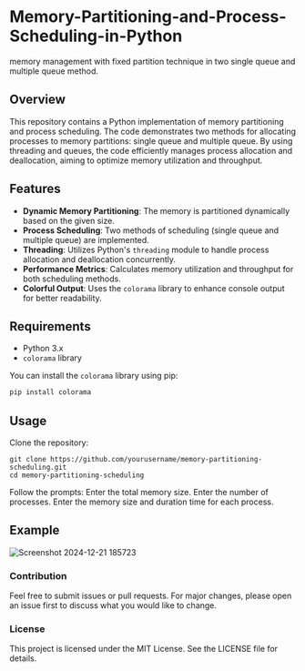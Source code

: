 # Memory-Partitioning-and-Process-Scheduling-in-Python
memory management with fixed partition technique in two single queue and multiple queue method.

## Overview

This repository contains a Python implementation of memory partitioning and process scheduling. The code demonstrates two methods for allocating processes to memory partitions: single queue and multiple queue. By using threading and queues, the code efficiently manages process allocation and deallocation, aiming to optimize memory utilization and throughput.

## Features

- **Dynamic Memory Partitioning**: The memory is partitioned dynamically based on the given size.
- **Process Scheduling**: Two methods of scheduling (single queue and multiple queue) are implemented.
- **Threading**: Utilizes Python's `threading` module to handle process allocation and deallocation concurrently.
- **Performance Metrics**: Calculates memory utilization and throughput for both scheduling methods.
- **Colorful Output**: Uses the `colorama` library to enhance console output for better readability.

## Requirements

- Python 3.x
- `colorama` library

You can install the `colorama` library using pip:
```bash
pip install colorama
```
## Usage
Clone the repository:

``` 
git clone https://github.com/yourusername/memory-partitioning-scheduling.git
cd memory-partitioning-scheduling
```

Follow the prompts:
Enter the total memory size.
Enter the number of processes.
Enter the memory size and duration time for each process.


## Example 
![Screenshot 2024-12-21 185723](https://github.com/user-attachments/assets/945f80c2-2ef3-49df-9ef3-994303d588c8)

### Contribution
Feel free to submit issues or pull requests. For major changes, please open an issue first to discuss what you would like to change.

### License
This project is licensed under the MIT License. See the LICENSE file for details.
